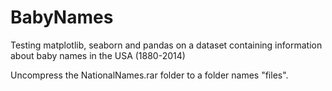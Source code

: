 # BabyNames
Testing matplotlib, seaborn and pandas on a dataset containing information about baby names in the USA (1880-2014)

Uncompress the NationalNames.rar folder to a folder names "files".
